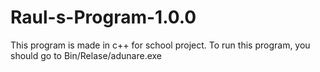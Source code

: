 # Raul-s-Program-1.0.0
This program is made in c++ for school project.
To run this program, you should go to Bin/Relase/adunare.exe
